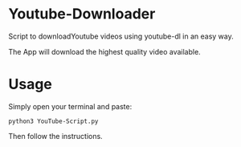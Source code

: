 # Youtube-Downloader
Script to downloadYoutube videos using youtube-dl in an easy way.

The App will download the highest quality video available.

# Usage
Simply open your terminal and paste:

```
python3 YouTube-Script.py
```

Then follow the instructions.

